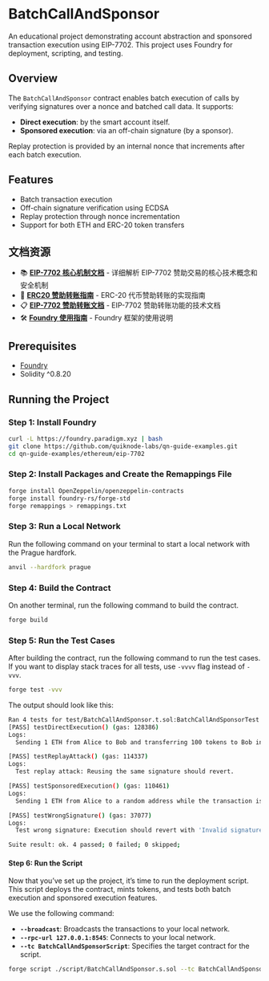 


# BatchCallAndSponsor

An educational project demonstrating account abstraction and sponsored transaction execution using EIP-7702. This project uses Foundry for deployment, scripting, and testing.

## Overview

The `BatchCallAndSponsor` contract enables batch execution of calls by verifying signatures over a nonce and batched call data. It supports:
- **Direct execution**: by the smart account itself.
- **Sponsored execution**: via an off-chain signature (by a sponsor).

Replay protection is provided by an internal nonce that increments after each batch execution.

## Features

- Batch transaction execution
- Off-chain signature verification using ECDSA
- Replay protection through nonce incrementation
- Support for both ETH and ERC-20 token transfers

## 文档资源

- 📚 **[EIP-7702 核心机制文档](./EIP_7702_核心机制文档.md)** - 详细解析 EIP-7702 赞助交易的核心技术概念和安全机制
- 🔄 **[ERC20 赞助转账指南](./ERC20_SPONSORED_TRANSFER.md)** - ERC-20 代币赞助转账的实现指南
- 📋 **[EIP-7702 赞助转账文档](./EIP_7702_SPONSORED_TRANSFER.md)** - EIP-7702 赞助转账功能的技术文档
- 🛠️ **[Foundry 使用指南](./README-Foundry.md)** - Foundry 框架的使用说明

## Prerequisites

- [Foundry](https://github.com/foundry-rs/foundry)
- Solidity ^0.8.20

## Running the Project

### Step 1: Install Foundry

```sh
curl -L https://foundry.paradigm.xyz | bash
git clone https://github.com/quiknode-labs/qn-guide-examples.git
cd qn-guide-examples/ethereum/eip-7702
```

### Step 2: Install Packages and Create the Remappings File

```sh
forge install OpenZeppelin/openzeppelin-contracts
forge install foundry-rs/forge-std
forge remappings > remappings.txt
```

### Step 3: Run a Local Network

Run the following command on your terminal to start a local network with the Prague hardfork. 

```bash
anvil --hardfork prague
```

### Step 4: Build the Contract

On another terminal, run the following command to build the contract.

```bash
forge build
```

### Step 5: Run the Test Cases

After building the contract, run the following command to run the test cases. If you want to display stack traces for all tests, use `-vvvv` flag instead of `-vvv`.

```bash
forge test -vvv
```

The output should look like this:

```bash
Ran 4 tests for test/BatchCallAndSponsor.t.sol:BatchCallAndSponsorTest
[PASS] testDirectExecution() (gas: 128386)
Logs:
  Sending 1 ETH from Alice to Bob and transferring 100 tokens to Bob in a single transaction

[PASS] testReplayAttack() (gas: 114337)
Logs:
  Test replay attack: Reusing the same signature should revert.

[PASS] testSponsoredExecution() (gas: 110461)
Logs:
  Sending 1 ETH from Alice to a random address while the transaction is sponsored by Bob

[PASS] testWrongSignature() (gas: 37077)
Logs:
  Test wrong signature: Execution should revert with 'Invalid signature'.

Suite result: ok. 4 passed; 0 failed; 0 skipped;
```

#### Step 6: Run the Script

Now that you’ve set up the project, it’s time to run the deployment script. This script deploys the contract, mints tokens, and tests both batch execution and sponsored execution features.

We use the following command:
- **`--broadcast`**: Broadcasts the transactions to your local network.
- **`--rpc-url 127.0.0.1:8545`**: Connects to your local network.
- **`--tc BatchCallAndSponsorScript`**: Specifies the target contract for the script.

```bash
forge script ./script/BatchCallAndSponsor.s.sol --tc BatchCallAndSponsorScript --broadcast --rpc-url 127.0.0.1:8545
```